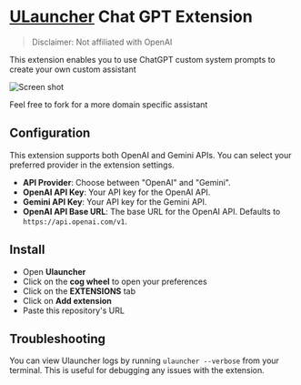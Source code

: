 # [ULauncher](https://ulauncher.io/) Chat GPT Extension

> Disclaimer: Not affiliated with OpenAI

This extension enables you to use ChatGPT custom system prompts to create your own custom assistant

![Screen shot](images/screenshot.png)

Feel free to fork for a more domain specific assistant

## Configuration

This extension supports both OpenAI and Gemini APIs. You can select your preferred provider in the extension settings.

-   **API Provider**: Choose between "OpenAI" and "Gemini".
-   **OpenAI API Key**: Your API key for the OpenAI API.
-   **Gemini API Key**: Your API key for the Gemini API.
-   **OpenAI API Base URL**: The base URL for the OpenAI API. Defaults to `https://api.openai.com/v1`.

## Install

- Open **Ulauncher**
- Click on the **cog wheel** to open your preferences
- Click on the **EXTENSIONS** tab
- Click on **Add extension**
- Paste this repository's URL

## Troubleshooting

You can view Ulauncher logs by running `ulauncher --verbose` from your terminal. This is useful for debugging any issues with the extension.
